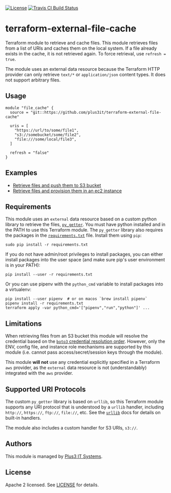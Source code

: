 [![License](https://img.shields.io/github/license/plus3it/terraform-external-file-cache.svg)](LICENSE)
[![Travis CI Build Status](https://travis-ci.org/plus3it/terraform-external-file-cache.svg?branch=master)](https://travis-ci.org/plus3it/terraform-external-file-cache)

# terraform-external-file-cache
Terraform module to retrieve and cache files. This module retrieves files from
a list of URIs and caches them on the local system. If a file already exists in
the cache, it is not retrieved again. To force retrieval, use `refresh = true`.

The module uses an external data resource  because the Terraform HTTP provider
can only retrieve `text/*` or `application/json` content types. It does not
support arbitrary files.

## Usage

```
module "file_cache" {
  source = "git::https://github.com/plus3it/terraform-external-file-cache"

  uris = [
    "https://url/to/some/file1",
    "s3://somebucket/some/file2",
    "file:///some/local/file3",
  ]

  refresh = "false"
}
```

## Examples

*   [Retrieve files and push them to S3 bucket][s3]
*   [Retrieve files and provision them in an ec2 instance][ec2]

[s3]: https://github.com/plus3it/terraform-external-file-cache/tree/master/examples/s3
[ec2]: https://github.com/plus3it/terraform-external-file-cache/tree/master/examples/ec2

## Requirements

This module uses an `external` data resource based on a custom python library
to retrieve the files, [`py_getter`](py_getter). You must have python installed
and in the PATH to use this Terraform module. The `py_getter` library also
requires the packages in the [`requirements.txt`](requirements.txt) file.
Install them using `pip`:

```
sudo pip install -r requirements.txt
```

If you do not have admin/root privileges to install packages, you can either
install packages into the user space (and make sure pip's user environment is
in your PATH):

```
pip install --user -r requirements.txt
```

Or you can use pipenv with the `python_cmd` variable to install packages into
a virtualenv:

```
pip install --user pipenv  # or on macos `brew install pipenv`
pipenv install -r requirements.txt
terraform apply -var python_cmd='["pipenv","run","python"]' ...
```

## Limitations

When retrieving files from an S3 bucket this module will resolve the credential
based on the [`boto3` credential resolution order][boto3-credential]. However,
only the ENV, config file, and instance role mechanisms are supported by this
module (i.e. cannot pass access/secret/session keys through the module).

This module **will not** use any credential explicitly specified in a Terraform
`aws` provider, as the `external` data resource is not (understandably)
integrated with the `aws` provider.

[boto3-credential]: http://boto3.readthedocs.io/en/latest/guide/configuration.html#configuring-credentials

## Supported URI Protocols

The custom `py_getter` library is based on `urllib`, so this Terraform module
supports any URI protocol that is understood by a `urllib` handler, including
`http://`, `https://`, `ftp://`, `file://`, etc. See the [`urllib`][urllib]
docs for details on built-in handlers.

The module also includes a custom handler for S3 URIs, `s3://`.

[urllib]: https://docs.python.org/3/library/urllib.request.html

## Authors

This module is managed by [Plus3 IT Systems](https://github.com/plus3it).

## License

Apache 2 licensed. See [LICENSE](LICENSE.md) for details.
